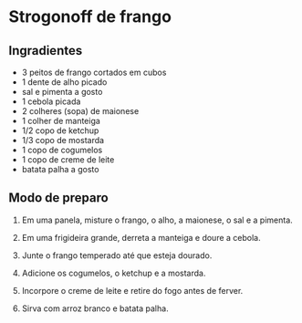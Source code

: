 # Strogonoff de frango
## Ingradientes
* 3 peitos de frango cortados em cubos
* 1 dente de alho picado
* sal e pimenta a gosto
* 1 cebola picada
* 2 colheres (sopa) de maionese
* 1 colher de manteiga
* 1/2 copo de ketchup
* 1/3 copo de mostarda
* 1 copo de cogumelos
* 1 copo de creme de leite
* batata palha a gosto
## Modo de preparo
1. Em uma panela, misture o frango, o alho, a maionese, o sal e a pimenta.

1. Em uma frigideira grande, derreta a manteiga e doure a cebola.

2. Junte o frango temperado até que esteja dourado.

3. Adicione os cogumelos, o ketchup e a mostarda.

4. Incorpore o creme de leite e retire do fogo antes de ferver.

5. Sirva com arroz branco e batata palha.